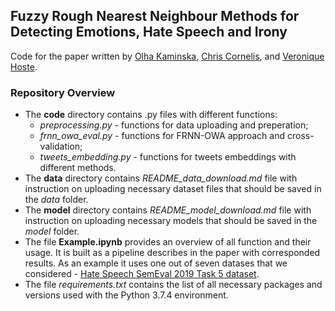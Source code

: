## Fuzzy Rough Nearest Neighbour Methods for Detecting Emotions, Hate Speech and Irony
Code for the paper written by [Olha Kaminska](https://scholar.google.com/citations?hl=en&user=yRgJkEwAAAAJ), [Chris Cornelis](https://scholar.google.com/citations?hl=en&user=ln46HlkAAAAJ), and [Veronique Hoste](https://scholar.google.com/citations?hl=en&user=WxOsW3IAAAAJ). 

### Repository Overview ###
- The **code** directory contains .py files with different functions:
  - *preprocessing.py* - functions for data uploading and preperation;
  - *frnn_owa_eval.py* - functions for FRNN-OWA approach and cross-validation;
  - *tweets_embedding.py* - functions for tweets embeddings with different methods.
- The **data** directory contains *README_data_download.md* file with instruction on uploading necessary dataset files that should be saved in the *data* folder.
- The **model** directory contains *README_model_download.md* file with instruction on uploading necessary models that should be saved in the *model* folder.
- The file **Example.ipynb** provides an overview of all function and their usage. It is built as a pipeline describes in the paper with corresponded results. As an example it uses one out of seven datases that we considered - [Hate Speech SemEval 2019 Task 5 dataset](https://competitions.codalab.org/competitions/19935).
- The file *requirements.txt* contains the list of all necessary packages and versions used with the Python 3.7.4 environment.
